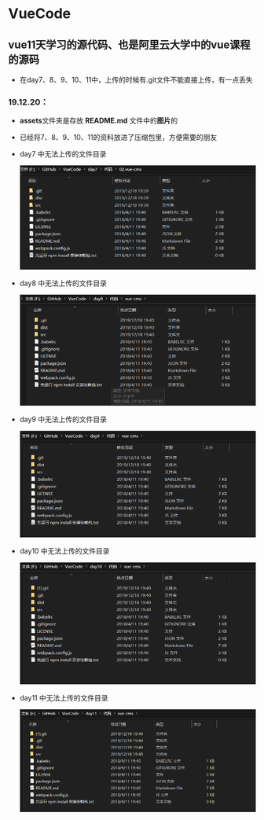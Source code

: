 # VueCode
## vue11天学习的源代码、也是阿里云大学中的vue课程的源码

- 在day7、8、9、10、11中，上传的时候有.git文件不能直接上传，有一点丢失

  

### 19.12.20：

- **assets**文件夹是存放 **README.md** 文件中的**图片**的

- 已经将7、8、9、10、11的资料放进了压缩包里，方便需要的朋友

- day7 中无法上传的文件目录

  ![1576841180057](assets/1576841180057.png)

- day8 中无法上传的文件目录

  ![1576841232778](assets/1576841232778.png)

- day9 中无法上传的文件目录

  ![1576841284834](assets/1576841284834.png)

- day10 中无法上传的文件目录

  ![1576841326077](assets/1576841326077.png)

- day11 中无法上传的文件目录

  ![1576841347141](assets/1576841347141.png)